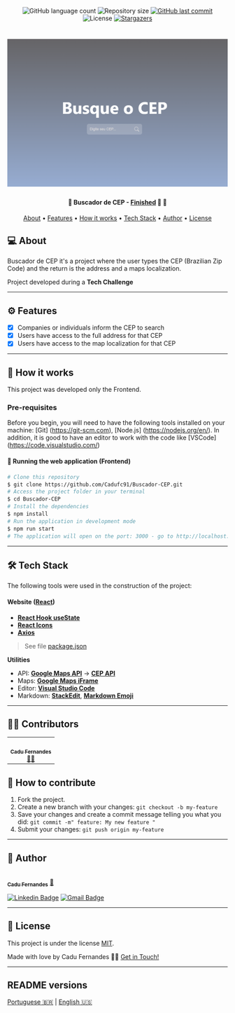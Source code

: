 <p align="center">
  <img alt="GitHub language count" src="https://img.shields.io/github/languages/count/cadufc91/Buscador-CEP?color=%2304D361">

  <img alt="Repository size" src="https://img.shields.io/github/repo-size/cadufc91/Buscador-CEP">
  
  <a href="https://github.com/cadufc91/Buscador-CEP/commits/master">
    <img alt="GitHub last commit" src="https://img.shields.io/github/last-commit/cadufc91/Buscador-CEP">
  </a>
    
   <img alt="License" src="https://img.shields.io/badge/license-MIT-brightgreen">
   <a href="https://github.com/cadufc91/Buscador-CEP/stargazers">
    <img alt="Stargazers" src="https://img.shields.io/github/stars/cadufc91/Buscador-CEP?style=social">
  </a>
  
 
</p>
<h1 align="center">
    <img alt="Buscador de CEP" title="#BuscadorDeCEP" src="./src/thumb.png" />
</h1>

<h4 align="center"> 
	🚧  Buscador de CEP - <a href="https://buscador-cep-cadufc91.vercel.app/">Finished</a> 🚀 🚧
</h4>

<p align="center">
 <a href="#-about">About</a> •
  <a href="#-features">Features</a> •
 <a href="#-how-it-works">How it works</a> • 
 <a href="#-tech-stack">Tech Stack</a> • 
 <a href="#-author">Author</a> • 
 <a href="#-license">License</a>
</p>


## 💻 About

Buscador de CEP it's a project where the user types the CEP (Brazilian Zip Code) and the return is the address and a maps localization.


Project developed during a **Tech Challenge**

---

## ⚙️ Features

- [x] Companies or individuals inform the CEP to search
- [x] Users have access to the full address for that CEP
- [x] Users have access to the map localization for that CEP

---

## 🚀 How it works

This project was developed only the Frontend.

### Pre-requisites

Before you begin, you will need to have the following tools installed on your machine:
[Git] (https://git-scm.com), [Node.js] (https://nodejs.org/en/).
In addition, it is good to have an editor to work with the code like [VSCode] (https://code.visualstudio.com/)


#### 🧭 Running the web application (Frontend)

```bash
# Clone this repository
$ git clone https://github.com/Cadufc91/Buscador-CEP.git
# Access the project folder in your terminal
$ cd Buscador-CEP
# Install the dependencies
$ npm install
# Run the application in development mode
$ npm run start
# The application will open on the port: 3000 - go to http://localhost:3000
```

---

## 🛠 Tech Stack

The following tools were used in the construction of the project:

#### **Website**  ([React](https://reactjs.org/))

-   **[React Hook useState](https://pt-br.reactjs.org/docs/hooks-state.html)**
-   **[React Icons](https://react-icons.github.io/react-icons/)**
-   **[Axios](https://github.com/axios/axios)**

> See file  [package.json](https://github.com/cadufc91/Buscador-CEP/blob/master/web/package.json)
> 
**Utilities**
-   API:  **[Google Maps API](https://developers.google.com/maps/documentation/embed/get-started)**  →  **[CEP API](https://viacep.com.br/)**
-   Maps:  **[Google Maps iFrame](https://developers.google.com/maps/documentation/embed/get-started)**
-   Editor:  **[Visual Studio Code](https://code.visualstudio.com/)**  
-   Markdown:  **[StackEdit](https://stackedit.io/)**,  **[Markdown Emoji](https://gist.github.com/rxaviers/7360908)**

---

## 👨‍💻 Contributors

<table>
  <tr>
    <td align="center"><a href="https://cadufc-portfolio.vercel.app/"><img style="border-radius: 50%;" src="https://avatars.githubusercontent.com/u/92037562?v=4" width="100px;" alt=""/><br /><sub><b>Cadu Fernandes</b></sub></a><br /><a href="https://cadufc-portfolio.vercel.app/">👨‍💻</a></td>
  </tr>
</table>

## 💪 How to contribute

1. Fork the project.
2. Create a new branch with your changes: `git checkout -b my-feature`
3. Save your changes and create a commit message telling you what you did: `git commit -m" feature: My new feature "`
4. Submit your changes: `git push origin my-feature`

---
## 🦸 Author

<a href="https://cadufc-portfolio.vercel.app/">
 <img style="border-radius: 50%;" src="https://avatars.githubusercontent.com/u/92037562?v=4" width="100px;" alt=""/>
 <br />
 <sub><b>Cadu Fernandes</b></sub></a> <a href="https://cadufc-portfolio.vercel.app/">🚀</a>
 <br />

 [![Linkedin Badge](https://img.shields.io/badge/-Cadu-blue?style=flat-square&logo=Linkedin&logoColor=white&link=https://www.linkedin.com/in/carloseduardo-fernandes/)](https://www.linkedin.com/in/carloseduardo-fernandes/) 
[![Gmail Badge](https://img.shields.io/badge/-fernandes.cadu@gmail.com-c14438?style=flat-square&logo=Gmail&logoColor=white&link=mailto:fernandes.cadu@gmail.com)](mailto:fernandes.cadu@gmail.com)

---

## 📝 License

This project is under the license [MIT](./LICENSE).

Made with love by Cadu Fernandes 👋🏽 [Get in Touch!](https://www.linkedin.com/in/carloseduardo-fernandes/)

---

##  README versions

[Portuguese 🇧🇷](./README.md)  |  [English 🇺🇸](./README-en.md) 
